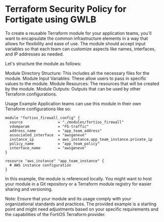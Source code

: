 # Terraform Security Policy for Fortigate using GWLB

To create a reusable Terraform module for your application teams, you'll want to encapsulate the common infrastructure elements in a way that allows for flexibility and ease of use. The module should accept input variables so that each team can customize aspects like names, interfaces, and IP addresses as needed.

Let's structure the module as follows:

Module Directory Structure: This includes all the necessary files for the module.
Module Input Variables: These allow users to pass in specific values to the module.
Module Resources: The resources that will be created by the module.
Module Outputs: Outputs that can be used by other Terraform configurations.


Usage Example
Application teams can use this module in their own Terraform configurations like so:

```
module "fortios_firewall_config" {
  source                = "./modules/fortios_firewall"
  vdomparam             = "FG-traffic"
  address_name          = "app_team_address"
  associated_interface  = "awsgeneve"
  instance_ip           = aws_instance.app_team_instance.private_ip
  policy_name           = "app_team_policy"
  interface_name        = "awsgeneve"
}

resource "aws_instance" "app_team_instance" {
  # AWS instance configuration
}

```

In this example, the module is referenced locally. You might want to host your module in a Git repository or a Terraform module registry for easier sharing and versioning.

Note: Ensure that your module and its usage comply with your organizational standards and practices. The provided example is a starting point and might need adjustments based on your specific requirements and the capabilities of the FortiOS Terraform provider.